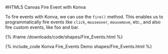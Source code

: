 
#HTML5 Canvas Fire Event with Konva

To fire events with Konva, we can use the `fire()` method.
This enables us to programmatically fire events like `click`, `mouseover`,
`mousemove`, etc., and also fire custom events, like foo and bar.

{% iframe /downloads/code/shapes/Fire_Events.html %}

{% include_code Konva Fire_Events Demo shapes/Fire_Events.html %}